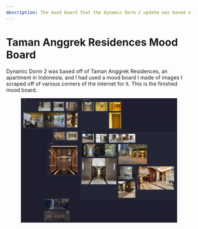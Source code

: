 ```yaml
---
description: The mood board that the Dynamic Dorm 2 update was based off of.
---
```


# Taman Anggrek Residences Mood Board

Dynamic Dorm 2 was based off of Taman Anggrek Residences, an apartment in Indonesia, and I had used a mood board I made of images I scraped off of various corners of the internet for it. This is the finished mood board.

<figure><img src="../../../.gitbook/assets/image.png" alt=""><figcaption></figcaption></figure>
